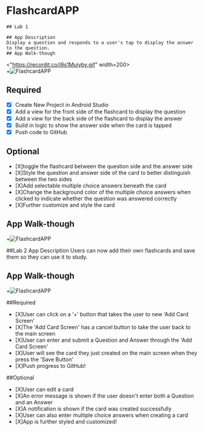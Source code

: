 # FlashcardAPP
    ## Lab 1

    ## App Description
    Display a question and responds to a user's tap to display the answer to the question.
    ## App Walk-though
<"https://recordit.co/j9s1Muiyby.gif" width=200><br>
+![FlashcardAPP](https://recordit.co/j9s1Muiyby.gif)

## Required
- [X] Create New Project in Android Studio
- [X] Add a view for the front side of the flashcard to display the question
- [X] Add a view for the back side of the flashcard to display the answer
- [X] Build in logic to show the answer side when the card is tapped
- [X] Push code to GitHub
## Optional
- [X]toggle the flashcard between the question side and the answer side
- [X]Style the question and answer side of the card to better distinguish between the two sides
- [X]Add selectable multiple choice answers beneath the card
- [X]Change the background color of the multiple choice answers when clicked to indicate whether the question was answered correctly
- [X]Further customize and style the card

## App Walk-though
+![FlashcardAPP](http://g.recordit.co/wHGzwU7Au7.gif)

##Lab 2
App Description
Users can now add their own flashcards and save them so they can use it to study.

## App Walk-though
+![FlashcardAPP](http://g.recordit.co/T2n0OOkHRF.gif)

##Required
- [X]User can click on a ‘+’ button that takes the user to new ‘Add Card Screen’
- [X]The 'Add Card Screen' has a cancel button to take the user back to the main screen
- [X]User can enter and submit a Question and Answer through the 'Add Card Screen'
- [X]User will see the card they just created on the main screen when they press the 'Save Button'
- [X]Push progress to GitHub!

##Optional
- [X]User can edit a card
- [X]An error message is shown if the user doesn't enter both a Question and an Answer
- [X]A notification is shown if the card was created successfully
- [X]User can also enter multiple choice answers when creating a card
- [X]App is further styled and customized!


